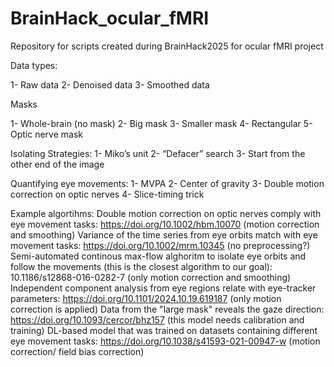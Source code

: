 # BrainHack_ocular_fMRI
Repository for scripts created during BrainHack2025 for ocular fMRI project


Data types: 

1- Raw data 
2- Denoised data
3- Smoothed data

Masks

1- Whole-brain (no mask)
2- Big mask
3- Smaller mask
4- Rectangular
5- Optic nerve mask


Isolating Strategies: 
1- Miko’s unit
2- “Defacer” search
3- Start from the other end of the image 


Quantifying eye movements:
1- MVPA
2- Center of gravity 
3- Double motion correction on optic nerves
4- Slice-timing trick


Example algortihms: 
Double motion correction on optic nerves comply with eye movement tasks: https://doi.org/10.1002/hbm.10070 (motion correction and smoothing)
Variance of the time series from eye orbits match with eye movement tasks: https://doi.org/10.1002/mrm.10345 (no preprocessing?)
Semi-automated continous max-flow alghoritm to isolate eye orbits and follow the movements (this is the closest algorithm to our goal):  10.1186/s12868-016-0282-7 (only motion correction and smoothing)
Independent component analysis from eye regions relate with eye-tracker parameters:  https://doi.org/10.1101/2024.10.19.619187 (only motion correction is applied)
Data from the "large mask" reveals the gaze direction:  https://doi.org/10.1093/cercor/bhz157 (this model needs calibration and training)
DL-based model that was trained on datasets containing different eye movement tasks: https://doi.org/10.1038/s41593-021-00947-w (motion correction/ field bias correction)


